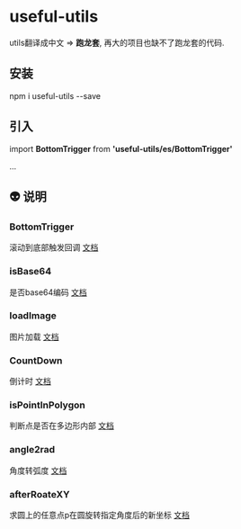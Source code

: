# useful-utils
utils翻译成中文 => **跑龙套**, 再大的项目也缺不了跑龙套的代码.

## 安装
npm i useful-utils --save

## 引入
import **BottomTrigger** from **'useful-utils/es/BottomTrigger'**

...

## :alien: 说明 
### BottomTrigger 
滚动到底部触发回调
[文档](https://github.com/383514580/useful-utils/blob/master/docs/BottomTrigger.md)

### isBase64
是否base64编码
[文档](https://github.com/383514580/useful-utils/blob/master/docs/isBase64.md)

### loadImage
图片加载
[文档](https://github.com/383514580/useful-utils/blob/master/docs/loadImage.md)

### CountDown
倒计时
[文档](https://github.com/383514580/useful-utils/blob/master/docs/CountDown.md)

### isPointInPolygon
判断点是否在多边形内部
[文档](https://github.com/383514580/useful-utils/blob/master/docs/isPointInPolygon.md)

### angle2rad
角度转弧度
[文档](https://github.com/383514580/useful-utils/blob/master/docs/angle2rad.md)

### afterRoateXY
求圆上的任意点p在圆旋转指定角度后的新坐标
[文档](https://github.com/383514580/useful-utils/blob/master/docs/afterRoateXY.md)
